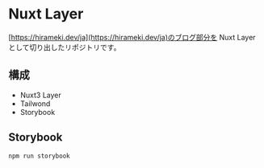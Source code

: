 # Nuxt Layer

[https://hirameki.dev/ja](https://hirameki.dev/ja)のブログ部分を Nuxt Layer として切り出したリポジトリです。

## 構成

- Nuxt3 Layer
- Tailwond
- Storybook

## Storybook

```bash
npm run storybook
```


